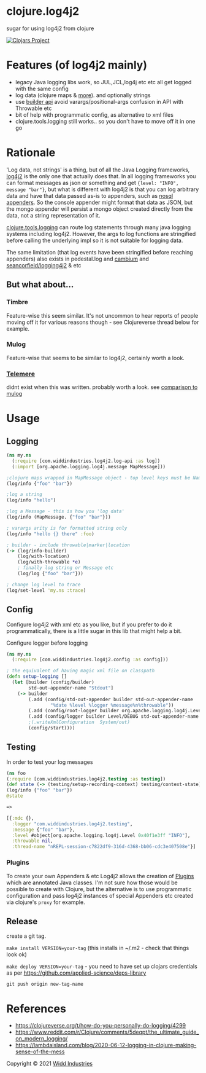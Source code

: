 # clojure.log4j2

sugar for using log4j2 from clojure

[![Clojars Project](https://img.shields.io/clojars/v/com.widdindustries/clojure.log4j2.svg)](https://clojars.org/com.widdindustries/clojure.log4j2)

# Features (of log4j2 mainly)

* legacy Java logging libs work, so JUL,JCL,log4j etc etc all get logged with the same config
* log data (clojure maps & [more](https://logging.apache.org/log4j/2.x/manual/messages.html)). and optionally strings
* use [builder api](https://logging.apache.org/log4j/2.x/manual/logbuilder.html) avoid varargs/positional-args confusion in API with Throwable etc
* bit of help with programmatic config, as alternative to xml files
* clojure.tools.logging still works.. so you don't have to move off it in one go

# Rationale

'Log data, not strings' is a thing, but of all the Java Logging frameworks, [log4j2](https://logging.apache.org/log4j/2.x/) is the 
only one that actually does that. In all logging frameworks you can format messages as
json or something and get `{level: "INFO", message "bar"}`, but what is different with log4j2
is that you can log arbitrary data and have that data passed as-is to appenders, such as 
[nosql appenders](https://logging.apache.org/log4j/2.x/manual/appenders.html#NoSQLAppender). So the console
appender might format that data as JSON, but the mongo appender will persist a mongo object 
created directly from the data, not a string representation of it.

[clojure.tools.logging](https://github.com/clojure/tools.logging) can route log statements
through many java logging systems including log4j2. However, the args to log
functions are stringified before calling the underlying impl so it is not suitable for logging data.

The same limitation (that log events have been stringified before 
reaching appenders) also exists in pedestal.log and [cambium](https://github.com/cambium-clojure) and [seancorfield/logging4j2](https://github.com/seancorfield/logging4j2) & etc

## But what about...

### Timbre

Feature-wise this seem similar. It's not uncommon to hear reports of people moving off it for various reasons though - see Clojureverse thread below for example.

### Mulog

Feature-wise that seems to be similar to log4j2, certainly worth a look.

### [Telemere](https://github.com/taoensso/telemere)

didnt exist when this was written. probably worth a look. see [comparison to mulog](https://github.com/taoensso/telemere/wiki/6-FAQ#how-does-telemere-compare-to-%CE%BClog)

# Usage

## Logging 

```clojure
(ns my.ns
  (:require [com.widdindustries.log4j2.log-api :as log])
  (:import [org.apache.logging.log4j.message MapMessage]))

;clojure maps wrapped in MapMessage object - top level keys must be Named (string, keyword, symbol etc)
(log/info {"foo" "bar"})

;log a string
(log/info "hello")

;log a Message - this is how you 'log data'
(log/info (MapMessage. {"foo" "bar"}))

; varargs arity is for formatted string only
(log/info "hello {} there" :foo)

; builder - include throwable|marker|location
(-> (log/info-builder)
    (log/with-location)
    (log/with-throwable *e)
    ; finally log string or Message etc
    (log/log {"foo" "bar"}))

; change log level to trace
(log/set-level 'my.ns :trace)

```
## Config

Configure log4j2 with xml etc as you like, but if you prefer
to do it programmatically, there is a little sugar in this lib that might help a bit.

Configure logger before logging

```clojure
(ns my.ns
  (:require [com.widdindustries.log4j2.config :as config]))

; the equivalent of having magic xml file on classpath
(defn setup-logging []
  (let [builder (config/builder)
        std-out-appender-name "Stdout"]
    (-> builder
        (.add (config/std-out-appender builder std-out-appender-name
                "%date %level %logger %message%n%throwable"))
        (.add (config/root-logger builder org.apache.logging.log4j.Level/INFO std-out-appender-name))
        (.add (config/logger builder Level/DEBUG std-out-appender-name "my.ns"))
        ;(.writeXmlConfiguration  System/out)
        (config/start))))

```

## Testing 

In order to test your log messages 

```clojure 
(ns foo 
(:require [com.widdindustries.log4j2.testing :as testing])
(def state (-> (testing/setup-recording-context) testing/context-state))
(log/info {"foo" "bar"})
@state

=> 

[{:mdc {},
  :logger "com.widdindustries.log4j2.testing",
  :message {"foo" "bar"},
  :level #object[org.apache.logging.log4j.Level 0x40f1e3ff "INFO"],
  :throwable nil,
  :thread-name "nREPL-session-c7822df9-316d-4368-bb06-cdc3e407508e"}]
```

### Plugins

To create your own Appenders & etc Log4j2 allows the creation of [Plugins](https://logging.apache.org/log4j/2.x/manual/plugins.html)
which are annotated Java classes. I'm not sure how those would be possible to create with Clojure, but
the alternative is to use programmatic configuration and pass log4j2 instances of special Appenders
etc created via clojure's `proxy` for example.

## Release

create a git tag.

`make install VERSION=your-tag` (this installs in ~/.m2 - check that things look ok)

`make deploy VERSION=your-tag`  - you need to have set up clojars credentials as per https://github.com/applied-science/deps-library

`git push origin new-tag-name`

# References

* https://clojureverse.org/t/how-do-you-personally-do-logging/4299
* https://www.reddit.com/r/Clojure/comments/5deqpt/the_ultimate_guide_on_modern_logging/
* https://lambdaisland.com/blog/2020-06-12-logging-in-clojure-making-sense-of-the-mess


Copyright © 2021 [Widd Industries](https://widdindustries.com/about/)

